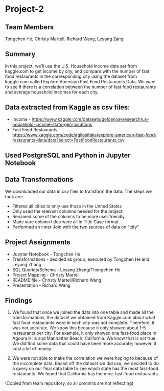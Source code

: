 # Project-2

## Team Members
Tongchen He, Christy Martell, Richard Wang, Leyang Zang

## Summary
In this project, we’ll use the U.S. Household Income data set from kaggle.com to get income by city, and compare with the number of fast food restaurants in the corresponding city using the dataset from kaggle.com called Explore American Fast Food Restaurants Data. We want to see if there is a correlation between the number of fast food restaurants and average household incomes for each city.

## Data extracted from Kaggle as csv files: 
- Income - https://www.kaggle.com/datasets/goldenoakresearch/us-household-income-stats-geo-locations 
- Fast Food Restaurants - https://www.kaggle.com/code/agilesifaka/explore-american-fast-food-restaurants-data/data?select=FastFoodRestaurants.csv

## Used PostgreSQL and Python in Jupyter Notebook

## Data Transformations
We downloaded our data in csv files to transform the data. The steps we took are:
- Filtered all cities to only use those in the United States
- Only used the relevant columns needed for the project
- Renamed some of the columns to be more user friendly
- Made sure column titles were all in Title Case format
- Performed an Inner Join with the two sources of data on "city"

## Project Assignments
- Jupyter Notebook - Tongchen He
- Transformations - decided as group, executed by Tongchen He and Leyang Zhang
- SQL Queries/Schema - Leyang Zhang/Thongchen He
- Project Mapping - Christy Martell
- README file - Christy Martell/Richard Wang
- Presentation - Richard Wang

## Findings
1. We found that once we joined the data into one table and made all the transformations, the dataset we obtained from Kaggle.com about what fast food restaurants were in each city was not complete. Therefore, it was not accurate. We know this because it only showed about 1-5 restaurants per city. For example, it only showed one fast-food place in Agoura Hills and Manhattan Beach, California. We know that is not true. We did find some data that could have been more accurate; however, it cost a lot of money.

2. We were not able to make the correlation we were hoping to because of the incomplete data. Based off the dataset we did use, we decided to do a query on our final data table to see which state has the most fast-food restaurants. We found that California has the most fast-food restaurants. 

(Copied from team repository, so all commits are not reflecting)
